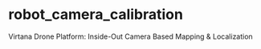 # robot_camera_calibration
Virtana Drone Platform: Inside-Out Camera Based Mapping &amp; Localization
